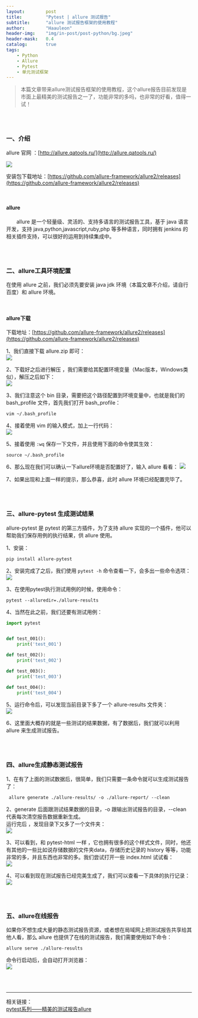 ```yaml
---
layout:        post
title:         "Pytest | allure 测试报告"
subtitle:      "allure 测试报告框架的使用教程"
author:        "Haauleon"
header-img:    "img/in-post/post-python/bg.jpeg"
header-mask:   0.4
catalog:       true
tags:
    - Python
    - Allure
    - Pytest
    - 单元测试框架
---
```


> 本篇文章带来allure测试报告框架的使用教程，这个allure报告目前发现是市面上最精美的测试报告之一了，功能非常的多吗，也非常的好看，值得一试！

<br>
<br>

### 一、介绍
allure 官网 ：[http://allure.qatools.ru/](http://allure.qatools.ru/)     

![](\img\in-post\post-python\2023-05-26-python-allure-1.png)      

安装包下载地址：[https://github.com/allure-framework/allure2/releases](https://github.com/allure-framework/allure2/releases)      

<br>

#### allure
&emsp;&emsp;allure 是一个轻量级、灵活的、支持多语言的测试报告工具，基于 java 语言开发，支持 java,python,javascript,ruby,php 等多种语言，同时拥有 jenkins 的相关插件支持，可以很好的运用到持续集成中。     

<br>
<br>

### 二、allure工具环境配置
在使用 allure 之前，我们必须先要安装 java jdk 环境（本篇文章不介绍，请自行百度）和 allure 环境。      

<br>

#### allure下载
下载地址：[https://github.com/allure-framework/allure2/releases](https://github.com/allure-framework/allure2/releases)       

1、我们直接下载 allure.zip 即可：     
![](\img\in-post\post-python\2023-05-26-python-allure-2.png)       

2、下载好之后进行解压 ，我们需要给其配置环境变量（Mac版本，Windows类似），解压之后如下：     
![](\img\in-post\post-python\2023-05-26-python-allure-3.png)       

3、我们注意这个 bin 目录，需要把这个路径配置到环境变量中，也就是我们的 bash_profile 文件，首先我们打开 bash_profile：     
```
vim ~/.bash_profile
```

4、接着使用 vim 的输入模式，加上一行代码：     
![](\img\in-post\post-python\2023-05-26-python-allure-4.png)      

5、接着使用 `:wq` 保存一下文件，并且使用下面的命令使其生效：      
```
source ~/.bash_profile
```

6、那么现在我们可以确认一下allure环境是否配置好了，输入 allure 看看：
![](\img\in-post\post-python\2023-05-26-python-allure-5.png)       

7、如果出现和上面一样的提示，那么恭喜，此时 allure 环境已经配置完毕了。

<br>
<br>

### 三、allure-pytest 生成测试结果    
allure-pytest 是 pytest 的第三方插件，为了支持 allure 实现的一个插件，他可以帮助我们保存用例的执行结果，供 allure 使用。     


1、安装：         
```
pip install allure-pytest
```

2、安装完成了之后，我们使用 `pytest -h` 命令查看一下，会多出一些命令选项：     
![](\img\in-post\post-python\2023-05-26-python-allure-6.png)      

3、在使用pytest执行测试用例的时候，使用命令：     
```
pytest --alluredir=./allure-results
```

4、当然在此之前，我们还要有测试用例：    
```python
import pytest


def test_001():
    print('test_001')

def test_002():
    print('test_002')

def test_003():
    print('test_003')

def test_004():
    print('test_004')
```

5、运行命令后，可以发现当前目录下多了一个 allure-results 文件夹：       
![](\img\in-post\post-python\2023-05-26-python-allure-7.png)       

6、这里面大概存的就是一些测试的结果数据，有了数据后，我们就可以利用 allure 来生成测试报告。    

<br>
<br>

### 四、allure生成静态测试报告 
1、在有了上面的测试数据后，很简单，我们只需要一条命令就可以生成测试报告了：       
```
 allure generate ./allure-results/ -o ./allure-report/ --clean
```

2、generate 后面跟测试结果数据的目录，-o 跟输出测试报告的目录，--clean 代表每次清空报告数据重新生成。       
运行完后 ，发现目录下又多了一个文件夹：       
![](\img\in-post\post-python\2023-05-26-python-allure-8.png)       

3、可以看到，和 pytest-html 一样 ，它也拥有很多的这个样式文件，同时，他还有其他的一些比如说存储数据的文件夹data，存储历史记录的 history 等等，功能非常的多，并且东西也非常的多。我们尝试打开一些 index.html 试试看：     
![](\img\in-post\post-python\2023-05-26-python-allure-9.png)          

4、可以看到现在测试报告已经完美生成了，我们可以查看一下具体的执行记录：    
![](\img\in-post\post-python\2023-05-26-python-allure-10.png)     

<br>
<br>

### 五、allure在线报告   
如果你不想生成大量的静态测试报告资源，或者想在局域网上把测试报告共享给其他人看，那么 allure 也提供了在线的测试报告，我们需要使用如下命令：     
```
allure serve ./allure-results  
```

命令行启动后，会自动打开浏览器：    
![](\img\in-post\post-python\2023-05-26-python-allure-11.png)     

<br>
<br>

---

相关链接：   
[pytest系列——精美的测试报告allure](https://www.modb.pro/db/105194)